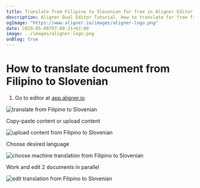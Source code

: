 ```yaml
---
title: Translate from Filipino to Slovenian for free in Aligner Editor
description: Aligner Dual Editor Tutorial. How to translate for free from Filipino to Slovenian. Aligner is multilingual document management platform. 
ogImage: "https://www.aligner.io/images/aligner-logo.png"
date: 2020-05-06T07:09:21+03:00
image: ../images/aligner-logo.png
onBlog: true
---
```


# How to translate document from Filipino to Slovenian

1. Go to editor at [app.aligner.io](https://app.aligner.io "Aligner App web page")

![translate from Filipino to Slovenian](../aligner-blank-editor.png "translate from Filipino to Slovenian")

Copy-paste content or upload content

![upload content from Filipino to Slovenian](../aligner-uploaded-document.png "upload content from Filipino to Slovenian")

Choose desired language

![choose machine translation from Filipino to Slovenian](../aligner-language-dropdown.png "choose machine translation from Filipino to Slovenian")

Work and edit 2 documents in parallel

![edit translation from Filipino to Slovenian](../aligner-double-sitded-editor.png "edit translation from Filipino to Slovenian")

